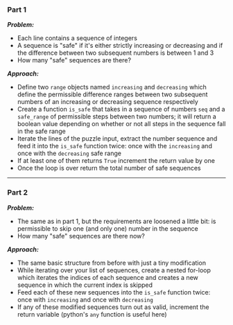 ### Part 1

***Problem:***
- Each line contains a sequence of integers
- A sequence is "safe" if it's either strictly increasing or decreasing and if the difference between two subsequent numbers is between 1 and 3
- How many "safe" sequences are there?

***Approach:***
- Define two `range` objects named `increasing` and `decreasing` which define the permissible difference ranges between two subsequent numbers of an increasing or decreasing sequence respectively
- Create a function `is_safe` that takes in a sequence of numbers `seq` and a `safe_range` of permissible steps between two numbers; it will return a boolean value depending on whether or not all steps in the sequence fall in the safe range
- Iterate the lines of the puzzle input, extract the number sequence and feed it into the `is_safe` function twice: once with the `increasing` and once with the `decreasing` safe range
- If at least one of them returns `True` increment the return value by one
- Once the loop is over return the total number of safe sequences

---

### Part 2

***Problem:***
- The same as in part 1, but the requirements are loosened a little bit: is permissible to skip one (and only one) number in the sequence
- How many "safe" sequences are there now?

***Approach:***
- The same basic structure from before with just a tiny modification
- While iterating over your list of sequences, create a nested for-loop which iterates the indices of each sequence and creates a new sequence in which the current index is skipped
- Feed each of these new sequences into the `is_safe` function twice: once with `increasing` and once with `decreasing`
- If any of these modified sequences turn out as valid, increment the return variable (python's `any` function is useful here)
